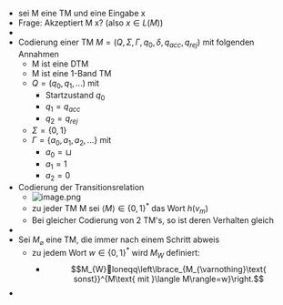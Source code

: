 - sei M eine TM und eine Eingabe x
- Frage: Akzeptiert M x? (also $x\in L\left(M\right)$)
-
- Codierung einer TM $M=\left(Q,\Sigma,\Gamma,q_0,\delta,q_{acc},q_{rej}\right)$ mit folgenden Annahmen
	- M ist eine DTM
	- M ist eine 1-Band TM
	- $Q=\left(q_0,q_1,...\right)$ mit
		- Startzustand $q_0$
		- $q_1=q_{acc}$
		- $q_2=q_{rej}$
	- $\Sigma=\left\lbrace0,1\right\rbrace$
	- $\Gamma=\left\lbrace a_0,a_1,a_2,...\right\rbrace$ mit
		- $a_0=\sqcup$
		- $a_1=1$
		- $a_2=0$
- Codierung der Transitionsrelation
	- ![image.png](../assets/image_1746530746383_0.png)
	- zu jeder TM M sei $\langle M\rangle\in\left\lbrace0,1\right\rbrace^{\ast}$ das Wort $h\left(v_{m}\right)$
	- Bei gleicher Codierung von 2 TM's, so ist deren Verhalten gleich
-
- Sei $M_{\varnothing}$ eine TM, die immer nach einem Schritt abweis
	- zu jedem Wort $w\in\left\lbrace0,1\right\rbrace^{\ast}$ wird $M_{W}$ definiert:
		- $$M_{W}loneqq\left\lbrace_{M_{\varnothing}\text{ sonst}}^{M\text{ mit }\langle M\rangle=w}\right.$$
-